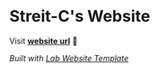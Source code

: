 
# Streit-C's Website

Visit **[website url](#)** 🚀

_Built with [Lab Website Template](https://greene-lab.gitbook.io/lab-website-template-docs)_
